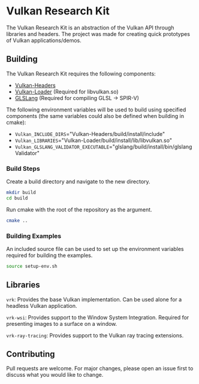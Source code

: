 # Vulkan Research Kit

The Vulkan Research Kit is an abstraction of the Vulkan API through libraries and headers. The project was made for creating quick prototypes of Vulkan applications/demos.

## Building

The Vulkan Research Kit requires the following components:
- [Vulkan-Headers](https://github.com/KhronosGroup/Vulkan-Headers)
- [Vulkan-Loader](https://github.com/KhronosGroup/Vulkan-Loader) (Required for libvulkan.so)
- [GLSLang](https://github.com/KhronosGroup/glslang) (Required for compiling GLSL -> SPIR-V)

The following environment variables will be used to build using specified components (the same variables could also be defined when building in cmake):
- `Vulkan_INCLUDE_DIRS`="Vulkan-Headers/build/install/include"
- `Vulkan_LIBRARIES`="Vulkan-Loader/build/install/lib/libvulkan.so"
- `Vulkan_GLSLANG_VALIDATOR_EXECUTABLE`="glslang/build/install/bin/glslangValidator"

### Build Steps

Create a build directory and navigate to the new directory.
```bash
mkdir build
cd build
```
Run cmake with the root of the repository as the argument.
```bash
cmake ..
```

### Building Examples
An included source file can be used to set up the environment variables required for building the examples.
```bash
source setup-env.sh
```
## Libraries
`vrk`: Provides the base Vulkan implementation. Can be used alone for a headless Vulkan application.

`vrk-wsi`: Provides support to the Window System Integration. Required for presenting images to a surface on a window.

`vrk-ray-tracing`: Provides support to the Vulkan ray tracing extensions.

## Contributing
Pull requests are welcome. For major changes, please open an issue first to discuss what you would like to change.
